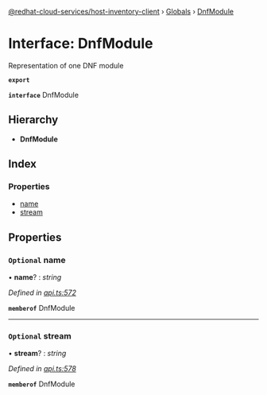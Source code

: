 [@redhat-cloud-services/host-inventory-client](../README.md) › [Globals](../globals.md) › [DnfModule](dnfmodule.md)

# Interface: DnfModule

Representation of one DNF module

**`export`** 

**`interface`** DnfModule

## Hierarchy

* **DnfModule**

## Index

### Properties

* [name](dnfmodule.md#optional-name)
* [stream](dnfmodule.md#optional-stream)

## Properties

### `Optional` name

• **name**? : *string*

*Defined in [api.ts:572](https://github.com/RedHatInsights/javascript-clients.gi/blob/master/packages/host-inventory/api.ts#L572)*

**`memberof`** DnfModule

___

### `Optional` stream

• **stream**? : *string*

*Defined in [api.ts:578](https://github.com/RedHatInsights/javascript-clients.gi/blob/master/packages/host-inventory/api.ts#L578)*

**`memberof`** DnfModule
